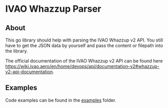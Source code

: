 # IVAO Whazzup Parser

## About

This go library should help with parsing the IVAO Whazzup v2 API. You still have to get the JSON data by yourself and pass the content or filepath into the library.

The official documentation of the IVAO Whazzup v2 API can be found here https://wiki.ivao.aero/en/home/devops/api/documentation-v2#whazzup-v2-api-documentation.

## Examples

Code examples can be found in the [examples](examples/) folder.